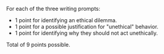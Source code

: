 For each of the three writing prompts:
- 1 point for identifying an ethical dilemma.
- 1 point for a possible justification for "unethical" behavior.
- 1 point for identifying why they should not act unethically.

Total of 9 points possible.